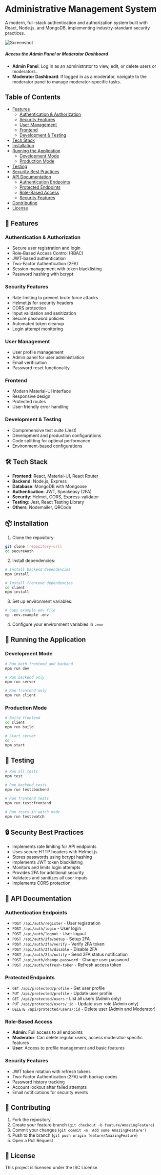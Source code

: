 # Administrative Management System

A modern, full-stack authentication and authorization system built with React, Node.js, and MongoDB, implementing industry-standard security practices.

![Screenshot](public/ss.png)

##### Access the Admin Panel or Moderator Dashboard

- **Admin Panel**: Log in as an administrator to view, edit, or delete users or moderators.  
- **Moderator Dashboard**: If logged in as a moderator, navigate to the moderator panel to manage moderator-specific tasks.  

## Table of Contents
- [Features](#-features)
  - [Authentication & Authorization](#authentication--authorization)
  - [Security Features](#security-features)
  - [User Management](#user-management)
  - [Frontend](#frontend)
  - [Development & Testing](#development--testing)
- [Tech Stack](#-tech-stack)
- [Installation](#-installation)
- [Running the Application](#-running-the-application)
  - [Development Mode](#development-mode)
  - [Production Mode](#production-mode)
- [Testing](#-testing)
- [Security Best Practices](#-security-best-practices)
- [API Documentation](#-api-documentation)
  - [Authentication Endpoints](#authentication-endpoints)
  - [Protected Endpoints](#protected-endpoints)
  - [Role-Based Access](#role-based-access)
  - [Security Features](#security-features-1)
- [Contributing](#-contributing)
- [License](#-license)

## 🚀 Features

### Authentication & Authorization
- Secure user registration and login
- Role-Based Access Control (RBAC)
- JWT-based authentication
- Two-Factor Authentication (2FA)
- Session management with token blacklisting
- Password hashing with bcrypt

### Security Features
- Rate limiting to prevent brute force attacks
- Helmet.js for security headers
- CORS protection
- Input validation and sanitization
- Secure password policies
- Automated token cleanup
- Login attempt monitoring

### User Management
- User profile management
- Admin panel for user administration
- Email verification
- Password reset functionality

### Frontend
- Modern Material-UI interface
- Responsive design
- Protected routes
- User-friendly error handling

### Development & Testing
- Comprehensive test suite (Jest)
- Development and production configurations
- Code splitting for optimal performance
- Environment-based configurations

## 🛠️ Tech Stack

- **Frontend**: React, Material-UI, React Router
- **Backend**: Node.js, Express
- **Database**: MongoDB with Mongoose
- **Authentication**: JWT, Speakeasy (2FA)
- **Security**: Helmet, CORS, Express-validator
- **Testing**: Jest, React Testing Library
- **Others**: Nodemailer, QRCode

## 📦 Installation

1. Clone the repository:
```bash
git clone [repository-url]
cd secureAuth
```

2. Install dependencies:
```bash
# Install backend dependencies
npm install

# Install frontend dependencies
cd client
npm install
```

3. Set up environment variables:
```bash
# Copy example env file
cp .env.example .env
```

4. Configure your environment variables in `.env`

## 🚀 Running the Application

### Development Mode
```bash
# Run both frontend and backend
npm run dev

# Run backend only
npm run server

# Run frontend only
npm run client
```

### Production Mode
```bash
# Build frontend
cd client
npm run build

# Start server
cd ..
npm start
```

## 🧪 Testing

```bash
# Run all tests
npm test

# Run backend tests
npm run test:backend

# Run frontend tests
npm run test:frontend

# Run tests in watch mode
npm run test:watch
```

## 🔒 Security Best Practices

- Implements rate limiting for API endpoints
- Uses secure HTTP headers with Helmet.js
- Stores passwords using bcrypt hashing
- Implements JWT token blacklisting
- Monitors and limits login attempts
- Provides 2FA for additional security
- Validates and sanitizes all user inputs
- Implements CORS protection

## 📝 API Documentation

### Authentication Endpoints
- `POST /api/auth/register` - User registration
- `POST /api/auth/login` - User login
- `POST /api/auth/logout` - User logout
- `POST /api/auth/2fa/setup` - Setup 2FA
- `POST /api/auth/2fa/verify` - Verify 2FA token
- `POST /api/auth/2fa/disable` - Disable 2FA
- `POST /api/auth/2fa/notify` - Send 2FA status notification
- `POST /api/auth/change-password` - Change user password
- `POST /api/auth/refresh-token` - Refresh access token

### Protected Endpoints
- `GET /api/protected/profile` - Get user profile
- `PUT /api/protected/profile` - Update user profile
- `GET /api/protected/users` - List all users (Admin only)
- `PUT /api/protected/users/:id` - Update user role (Admin only)
- `DELETE /api/protected/users/:id` - Delete user (Admin and Moderator)

### Role-Based Access
- **Admin**: Full access to all endpoints
- **Moderator**: Can delete regular users, access moderator-specific features
- **User**: Access to profile management and basic features

### Security Features
- JWT token rotation with refresh tokens
- Two-Factor Authentication (2FA) with backup codes
- Password history tracking
- Account lockout after failed attempts
- Email notifications for security events

## 🤝 Contributing

1. Fork the repository
2. Create your feature branch (`git checkout -b feature/AmazingFeature`)
3. Commit your changes (`git commit -m 'Add some AmazingFeature'`)
4. Push to the branch (`git push origin feature/AmazingFeature`)
5. Open a Pull Request

## 📄 License

This project is licensed under the ISC License. 
